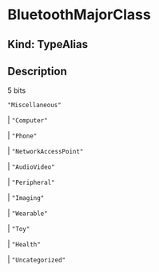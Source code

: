 # **BluetoothMajorClass**

## **Kind: TypeAlias**

## **Description**

5 bits

`"Miscellaneous"`

| `"Computer"`

| `"Phone"`

| `"NetworkAccessPoint"`

| `"AudioVideo"`

| `"Peripheral"`

| `"Imaging"`

| `"Wearable"`

| `"Toy"`

| `"Health"`

| `"Uncategorized"`
